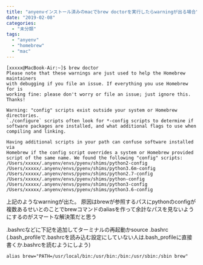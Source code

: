 ```yaml
---
title: "anyenvインストール済みのmacでbrew doctorを実行したらwarningが出る場合"
date: "2019-02-08"
categories: 
  - "未分類"
tags: 
  - "anyenv"
  - "homebrew"
  - "mac"
---
```


```
[xxxxx@MacBook-Air:~]$ brew doctor
Please note that these warnings are just used to help the Homebrew maintainers
with debugging if you file an issue. If everything you use Homebrew for is
working fine: please don't worry or file an issue; just ignore this. Thanks!

Warning: "config" scripts exist outside your system or Homebrew directories.
`./configure` scripts often look for *-config scripts to determine if
software packages are installed, and what additional flags to use when
compiling and linking.

Having additional scripts in your path can confuse software installed via
Homebrew if the config script overrides a system or Homebrew provided
script of the same name. We found the following "config" scripts:
/Users/xxxxx/.anyenv/envs/pyenv/shims/python2-config
/Users/xxxxx/.anyenv/envs/pyenv/shims/python3.6m-config
/Users/xxxxx/.anyenv/envs/pyenv/shims/python2.7-config
/Users/xxxxx/.anyenv/envs/pyenv/shims/python-config
/Users/xxxxx/.anyenv/envs/pyenv/shims/python3-config
/Users/xxxxx/.anyenv/envs/pyenv/shims/python3.6-config
```

上記のようなwarningが出た。 原因はbrewが参照するパスにpythonのconfigが複数あるせいとのことでbrewコマンドのaliasを作って余計なパスを見ないようにするのがスマートな解決策だと思う

.bashrcなどに下記を追加してターミナルの再起動かsource .bashrc (.bash\_profileで.bashrcを読み込む設定にしていない人は.bash\_profileに直接書くか.bashrcを読むようにしよう)

```
alias brew="PATH=/usr/local/bin:/usr/bin:/bin:/usr/sbin:/sbin brew"
```
